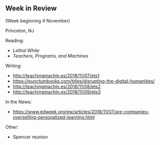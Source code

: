 ## Week in Review
(Week beginning 4 November)

Princeton, NJ

Reading:
* _Lethal White_
* _Teachers, Programs, and Machines_

Writing:
* http://teachingmachin.es/2018/11/07/ets1
* https://punctumbooks.com/titles/disrupting-the-digital-humanities/
* http://teachingmachin.es/2018/11/08/ets2
* http://teachingmachin.es/2018/11/09/ets3

In the News:
* https://www.edweek.org/ew/articles/2018/11/07/are-companies-overselling-personalized-learning.html

Other:
* Spencer reunion

